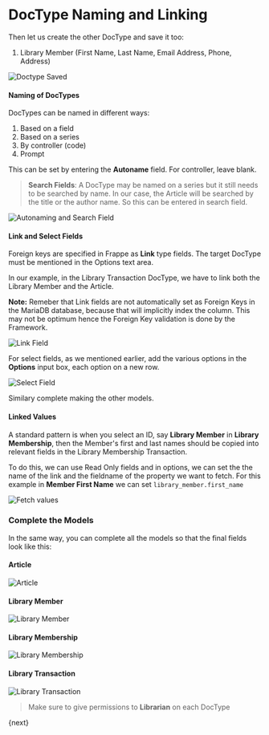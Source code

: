 # DocType Naming and Linking

Then let us create the other DocType and save it too:

1. Library Member (First Name, Last Name, Email Address, Phone, Address)

<img class="screenshot" alt="Doctype Saved" src="/docs/assets/img/naming_doctype.png">


#### Naming of DocTypes

DocTypes can be named in different ways:

1. Based on a field
1. Based on a series
1. By controller (code)
1. Prompt

This can be set by entering the **Autoname** field. For controller, leave blank.

> **Search Fields**: A DocType may be named on a series but it still needs to be searched by name. In our case, the Article will be searched by the title or the author name. So this can be entered in search field.

<img class="screenshot" alt="Autonaming and Search Field" src="/docs/assets/img/autoname_and_search_field.png">

#### Link and Select Fields

Foreign keys are specified in Frappe as **Link** type fields. The target DocType must be mentioned in the Options text area.

In our example, in the Library Transaction DocType, we have to link both the Library Member and the Article.

**Note:** Remeber that Link fields are not automatically set as Foreign Keys in the MariaDB database, because that will implicitly index the column. This may not be optimum hence the Foreign Key validation is done by the Framework.

<img class="screenshot" alt="Link Field" src="/docs/assets/img/link_field.png">

For select fields, as we mentioned earlier, add the various options in the **Options** input box, each option on a new row.

<img class="screenshot" alt="Select Field" src="/docs/assets/img/select_field.png">

Similary complete making the other models.

#### Linked Values

A standard pattern is when you select an ID, say **Library Member** in **Library Membership**, then the Member's first and last names should be copied into relevant fields in the Library Membership Transaction.

To do this, we can use Read Only fields and in options, we can set the the name of the link and the fieldname of the property we want to fetch. For this example in **Member First Name** we can set `library_member.first_name`

<img class="screenshot" alt="Fetch values" src="/docs/assets/img/fetch.png">

### Complete the Models

In the same way, you can complete all the models so that the final fields look like this:

#### Article

<img class="screenshot" alt="Article" src="/docs/assets/img/doctype_article.png">

#### Library Member

<img class="screenshot" alt="Library Member" src="/docs/assets/img/doctype_lib_member.png">

#### Library Membership

<img class="screenshot" alt="Library Membership" src="/docs/assets/img/doctype_lib_membership.png">

#### Library Transaction

<img class="screenshot" alt="Library Transaction" src="/docs/assets/img/doctype_lib_trans.png">

> Make sure to give permissions to **Librarian** on each DocType

{next}
